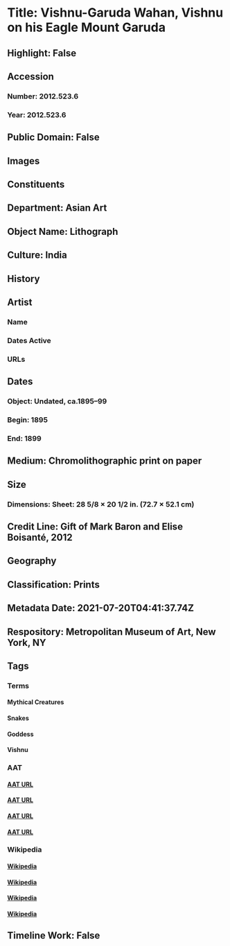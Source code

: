 # Title: Vishnu-Garuda Wahan, Vishnu on his Eagle Mount Garuda
## Highlight: False
## Accession
### Number: 2012.523.6
### Year: 2012.523.6
## Public Domain: False
## Images
## Constituents
## Department: Asian Art
## Object Name: Lithograph
## Culture: India
## History
## Artist
### Name
### Dates Active
### URLs
## Dates
### Object: Undated, ca.1895–99
### Begin: 1895
### End: 1899
## Medium: Chromolithographic print on paper
## Size
### Dimensions: Sheet: 28 5/8 × 20 1/2 in. (72.7 × 52.1 cm)
## Credit Line: Gift of Mark Baron and Elise Boisanté, 2012
## Geography
## Classification: Prints
## Metadata Date: 2021-07-20T04:41:37.74Z
## Respository: Metropolitan Museum of Art, New York, NY
## Tags
### Terms
#### Mythical Creatures
#### Snakes
#### Goddess
#### Vishnu
### AAT
#### [AAT URL](http://vocab.getty.edu/page/aat/300375725)
#### [AAT URL](http://vocab.getty.edu/page/aat/300250870)
#### [AAT URL](http://vocab.getty.edu/page/aat/300343852)
#### [AAT URL](http://vocab.getty.edu/page/ia/901000395)
### Wikipedia
#### [Wikipedia]()
#### [Wikipedia]()
#### [Wikipedia]()
#### [Wikipedia]()
## Timeline Work: False